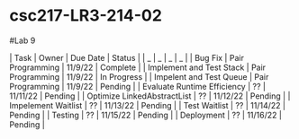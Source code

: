 # csc217-LR3-214-02

#Lab 9

| Task | Owner | Due Date | Status |
| _ | _ | _ | _ |
| Bug Fix | Pair Programming | 11/9/22 | Complete |
| Implement and Test Stack | Pair Programming | 11/9/22 | In Progress |
| Impelent and Test Queue | Pair Programming | 11/9/22 | Pending | 
| Evaluate Runtime Efficiency | ?? | 11/11/22 | Pending | 
| Optimize LinkedAbstractList | ?? | 11/12/22 | Pending | 
| Impelement Waitlist | ?? | 11/13/22 | Pending |
| Test Waitlist | ?? | 11/14/22 | Pending |
| Testing | ?? | 11/15/22 | Pending |
| Deployment | ?? | 11/16/22 | Pending | 

